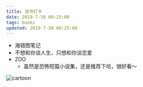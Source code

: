 ```yaml
---
title: 读书打卡
date: 2019-7-30 00:25:00
tags: books
updated: 2019-7-30 00:25:00
---
```



- 海错图笔记
- 不想和你谈人生，只想和你谈恋爱
- ZOO
    - 虽然是恐怖短篇小说集，还是推荐下哈，很好看～

![cartoon](./img/books/cartoon.jpeg)

